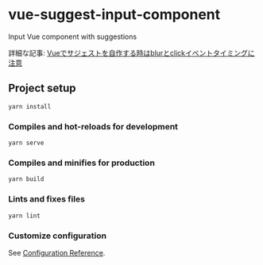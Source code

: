 # vue-suggest-input-component
Input Vue component with suggestions

詳細な記事: [Vueでサジェストを自作する時はblurとclickイベントタイミングに注意](https://it-web-life.com/vue_input_suggest_click_blur_timing)

## Project setup
```
yarn install
```

### Compiles and hot-reloads for development
```
yarn serve
```

### Compiles and minifies for production
```
yarn build
```

### Lints and fixes files
```
yarn lint
```

### Customize configuration
See [Configuration Reference](https://cli.vuejs.org/config/).
